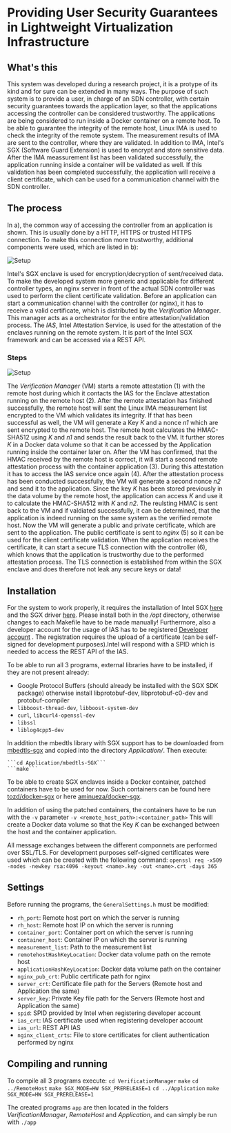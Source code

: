 # Providing User Security Guarantees in Lightweight Virtualization Infrastructure

## What's this

This system was developed during a research project, it is a protype of its kind and for sure can be extended in many ways. The purpose of such system is to provide a user, in charge of an SDN controller, with certain security guarantees towards the application layer, so that the applications accessing the controller can be considered trustworthy. 
The applications are being considered to run inside a Docker container on a remote host. To be able to guarantee the integrity of the remote host, Linux IMA is used to check the integrity of the remote system. The measurement results of IMA are sent to the controller, where they are validated. In addition to IMA, Intel's SGX (Software Guard Extension) is used to encrypt and store sensitive data. After the IMA meassurement list has been validated successfully, the application running inside a container will be validated as well. If this validation has been completed successfully, the application will receive a client certificate, which can be used for a communication channel with the SDN controller.


## The process
In a), the common way of accessing the controller from an application is shown. This is usually done by a HTTP, HTTPS or trusted HTTPS connection. To make this connection more trustworthy, additional components were used, which are listed in b):

![Setup](https://cdn.rawgit.com/svartkanin/User-security-guarantees/master/Images/components.svg)

Intel's SGX enclave is used for encryption/decryption of sent/received data. To make the developed system more generic and applicable for different controller types, an nginx server in front of the actual SDN controller was used to perform the client certificate validation. Before an application can start a communication channel with the controller (or nginx), it has to receive a valid certificate, which is distributed by the _Verification Manager_. This manager acts as a orchestrator for the entire attestation/validation process. The _IAS_, Intel Attestation Service, is used for the attestation of the enclaves running on the remote system. It is part of the Intel SGX framework and can be accessed via a REST API. 

### Steps
![Setup](https://cdn.rawgit.com/svartkanin/User-security-guarantees/master/Images/workflow.svg)

The _Verification Manager_ (VM) starts a remote attestation (1) with the remote host during which it contacts the IAS for the Enclave attestation running on the remote host (2). After the remote attestation has finished successfully, the remote host will sent the Linux IMA measurement list encrypted to the VM which validates its integrity. If that has been successful as well, the VM will generate a Key _K_ and a nonce _n1_ which are sent encrypted to the remote host. The remote host calculates the HMAC-SHA512 using _K_ and _n1_ and sends the result back to the VM. It further stores _K_ in a Docker data volume so that it can be accessed by the Application running inside the container later on. 
After the VM has confirmed, that the HMAC received by the remote host is correct, it will start a second remote attestation process with the container application (3). During this attestation it has to access the IAS service once again (4). After the attestation process has been conducted successfully, the VM will generate a second nonce _n2_ and send it to the application. Since the key _K_ has been stored previously in the data volume by the remote host, the application can access _K_ and use it to calculate the HMAC-SHA512 with _K_ and _n2_. The reulsting HMAC is sent back to the VM and if valdiated successfully, it can be determined, that the application is indeed running on the same system as the verified remote host. 
Now the VM will generate a public and private certificate, which are sent to the application. The public certificate is sent to _nginx_ (5) so it can be used for the client certificate validation. 
When the application receives the certificate, it can start a secure TLS connection with the controller (6), which knows that the application is trustworthy due to the performed attestation process. The TLS connection is established from within the SGX enclave and does therefore not leak any secure keys or data!




## Installation
For the system to work properly, it requires the installation of Intel SGX [here](https://github.com/01org/linux-sgx)  and the SGX driver [here](https://github.com/01org/linux-sgx-driver). Please install both in the _/opt_ directory, otherwise changes to each Makefile have to be made manually!
Furthermore, also a developer account for the usage of IAS has to be registered [Developer account](https://software.intel.com/en-us/sgx) . The registration requires the upload of a certificate (can be self-signed for development purposes).Intel will respond with a SPID which is needed to access the REST API of the IAS.

To be able to run all 3 programs, external libraries have to be installed, if they are not present already:
- Google Protocol Buffers (should already be installed with the SGX SDK package) otherwise install libprotobuf-dev, libprotobuf-c0-dev and protobuf-compiler
- ```libboost-thread-dev```, ```libboost-system-dev```
- ```curl```, ```libcurl4-openssl-dev```
- ```libssl```
- ```liblog4cpp5-dev```
	
In addition the mbedtls library with SGX support has to be downloaded from [mbedtls-sgx](https://github.com/bl4ck5un/mbedtls-SGX) and copied into the directory _Application/_.
Then execute:

	```cd Application/mbedtls-SGX```
	```make```

To be able to create SGX enclaves inside a Docker container, patched containers have to be used for now. Such containers can be found here [tozd/docker-sgx](https://github.com/tozd/docker-sgx) or here [aminueza/docker-sgx](https://github.com/aminueza/docker-sgx).

In addition of using the patched containers, the containers have to be run with the ```-v``` parameter
```-v <remote_host_path>:<container_path>```
This will create a Docker data volume so that the Key _K_ can be exchanged between the host and the container application.

All message exchanges between the different componnets are performed over SSL/TLS. For development purposes self-signed certificates were used which can be created with the following command:
```openssl req -x509 -nodes -newkey rsa:4096 -keyout <name>.key -out <name>.crt -days 365```


## Settings
Before running the programs, the ```GeneralSettings.h``` must be modified:
- ```rh_port```: Remote host port on which the server is running
- ```rh_host```: Remote host IP on which the server is running
- ```container_port```: Container port on which the server is running
- ```container_host```: Container IP on which the server is running
- ```measurement_list```: Path to the measurement list
- ```remotehostHashKeyLocation```: Docker data volume path on the remote host
- ```applicationHashKeyLocation```: Docker data volume path on the container
- ```nginx_pub_crt```: Public certificate path for nginx
- ```server_crt```: Certificate file path for the Servers (Remote host and Application the same)
- ```server_key```: Private Key file path for the Servers (Remote host and Application the same)
- ```spid```: SPID provided by Intel when registering developer account
- ```ias_crt```: IAS certificate used when registering developer account
- ```ias_url```: REST API IAS
- ```nginx_client_crts```: File to store certificates for client authentication performed by nginx



## Compiling and running
To compile all 3 programs execute:
```cd VerificationManager```
```make```
```cd ../RemoteHost```
```make SGX_MODE=HW SGX_PRERELEASE=1```
```cd ../Application```
```make SGX_MODE=HW SGX_PRERELEASE=1```

The created programs ```app``` are then located in the folders _VerificationManager_, _RemoteHost_ and _Application_, and can simply be run with ```./app```



